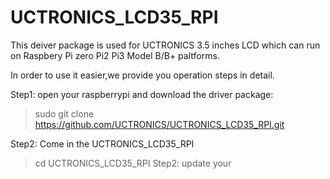# UCTRONICS_LCD35_RPI

This deiver package is used for UCTRONICS 3.5 inches LCD which can run on Raspbery Pi zero Pi2 Pi3 Model B/B+ paltforms.

In order to use it easier,we provide you operation steps in detail. 

Step1: open your raspberrypi and download the driver package:

  > sudo git clone https://github.com/UCTRONICS/UCTRONICS_LCD35_RPI.git

Step2: Come in the UCTRONICS_LCD35_RPI

  > cd UCTRONICS_LCD35_RPI
Step2: update your 

